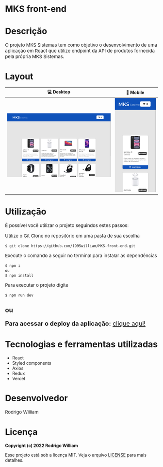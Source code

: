 # MKS front-end 

# Descrição

<div style="margin-bottom:2rem;">

<p style="font-size: 15px">O projeto MKS Sistemas tem como objetivo o desenvolvimento de uma aplicação em React que utilize endpoint da API de produtos fornecida pela própria MKS Sistemas.</p>
</div>

# Layout

|        💻 Desktop         |        📱 Mobile         |
| :-----------------------: | :----------------------: |
| ![](./public/desktop.png) | ![](./public/mobile.png) |

# Utilização

<p style="font-size: 15px">É possível você utilizar o projeto seguindos estes passos:</p>
<p style="font-size: 15px">Utilize o Git Clone no repositório em uma pasta de sua escolha</p>

```
$ git clone https://github.com/1995william/MKS-front-end.git
```

<p style="font-size: 15px">Execute o comando a seguir no terminal para instalar as dependências</p>

```
$ npm i
ou
$ npm install
```

<p style="font-size: 15px">Para executar o projeto digite</p>

```
$ npm run dev
```

## ou

<p style="font-size: 20px; "><strong>Para acessar o deploy da aplicação:</strong> <a href="https://mks-front-end.vercel.app/" target="_blank" style="font-size: 20px">clique aqui!</a></p>


# Tecnologias e ferramentas utilizadas

<div >
<ul>
<li>React</li>
<li>Styled components</li>
<li>Axios</li>
<li>Redux</li>
<li>Vercel</li>

</ul>

</div>

# Desenvolvedor

<p style="font-size: 15px">Rodrigo William</p>

# Licença

<b>Copyright (c) 2022 Rodrigo William</b>

Esse projeto está sob a licença MIT. Veja o arquivo [LICENSE](./LICENSE) para mais detalhes.
